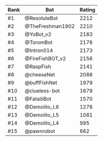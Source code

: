 Rank|Bot|Rating
---|---|---
#1|@ResoluteBot|2212
#2|@TheFreshman1902|2210
#3|@YoBot_v2|2183
#4|@ToromBot|2178
#5|@Intron014|2173
#6|@FireFishBOT_v2|2156
#7|@RaspFish|2141
#8|@cheeseNet|2088
#9|@buffFishNet|1979
#10|@clueless-bot|1679
#11|@FataliiBot|1570
#12|@Demolito_L6|1278
#13|@Demolito_L5|1081
#14|@Demolito_L4|995
#15|@pawnrobot|662
